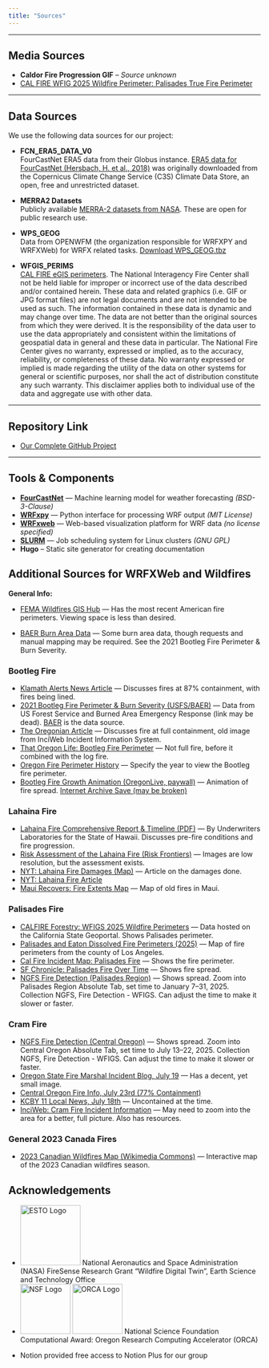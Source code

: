 ```yaml
---
title: "Sources"
---
```



---


## Media Sources

- **Caldor Fire Progression GIF** – *Source unknown* <!-- (Remove or verify before final publishing) -->
- [CAL FIRE WFIG 2025 Wildfire Perimeter: Palisades True Fire Perimeter](https://hub-calfire-forestry.hub.arcgis.com/datasets/wfigs-2025-wildfire-perimeters/explore?location=34.050903%2C-118.575550%2C11.57)

---



## Data Sources

We use the following data sources for our project:

- **FCN_ERA5_DATA_V0**  
	FourCastNet ERA5 data from their Globus instance. [ERA5 data for FourCastNet (Hersbach, H. et al., 2018)](https://app.globus.org/file-manager?origin_id=945b3c9e-0f8c-11ed-8daf-9f359c660fbd&origin_path=%2F~%2Fdata%2F) was originally downloaded from the Copernicus Climate Change Service (C3S) Climate Data Store, an open, free and unrestricted dataset.

- **MERRA2 Datasets**  
	Publicly available [MERRA-2 datasets from NASA](https://goldsmr4.gesdisc.eosdis.nasa.gov/data/MERRA2/). These are open for public research use.

- **WPS_GEOG**  
	Data from OPENWFM (the organization responsible for WRFXPY and WRFXWeb) for WRFX related tasks. [Download WPS_GEOG.tbz](https://demo.openwfm.org/web/wrfx/WPS_GEOG.tbz)

- **WFGIS_PERIMS**  
	[CAL FIRE eGIS perimeters](https://hub-calfire-forestry.hub.arcgis.com/datasets/wfigs-2025-wildfire-perimeters/explore). The National Interagency Fire Center shall not be held liable for improper or incorrect use of the data described and/or contained herein. These data and related graphics (i.e. GIF or JPG format files) are not legal documents and are not intended to be used as such. The information contained in these data is dynamic and may change over time. The data are not better than the original sources from which they were derived. It is the responsibility of the data user to use the data appropriately and consistent within the limitations of geospatial data in general and these data in particular. The National Fire Center gives no warranty, expressed or implied, as to the accuracy, reliability, or completeness of these data. No warranty expressed or implied is made regarding the utility of the data on other systems for general or scientific purposes, nor shall the act of distribution constitute any such warranty. This disclaimer applies both to individual use of the data and aggregate use with other data.



---


## Repository Link

- [Our Complete GitHub Project](https://github.com/PSU-CS-Wildfire-Capstone-Sp-S-25)


---


## Tools & Components

- [**FourCastNet**](https://github.com/NVlabs/FourCastNet) — Machine learning model for weather forecasting *(BSD-3-Clause)*
- [**WRFxpy**](https://github.com/PSU-CS-Wildfire-Capstone-Sp-S-25/wrfxpy) — Python interface for processing WRF output *(MIT License)*
- [**WRFxweb**](https://github.com/PSU-CS-Wildfire-Capstone-Sp-S-25/wrfxweb) — Web-based visualization platform for WRF data *(no license specified)*
- [**SLURM**](https://slurm.schedmd.com/) — Job scheduling system for Linux clusters *(GNU GPL)*
- **Hugo** – Static site generator for creating documentation


## Additional Sources for WRFXWeb and Wildfires

**General Info:**

- [FEMA Wildfires GIS Hub](https://gis-fema.hub.arcgis.com/pages/wildfires) — Has the most recent American fire perimeters. Viewing space is less than desired.


- [BAER Burn Area Data](https://burnseverity.cr.usgs.gov/baer/) — Some burn area data, though requests and manual mapping may be required. See the 2021 Bootleg Fire Perimeter & Burn Severity.


### Bootleg Fire

- [Klamath Alerts News Article](https://klamathalerts.com/2021/08/07/klamath-county-fire-update-for-august-7th-2021-bootleg-fire-at-87-percent-containment-new-fires-are-now-lined/) — Discusses fires at 87% containment, with fires being lined.
- [2021 Bootleg Fire Perimeter & Burn Severity (USFS/BAER)](https://www.arcgis.com/home/item.html?id=41c248d3113344d78a680ab02f3e98ce) — Data from US Forest Service and Burned Area Emergency Response (link may be dead). [BAER](https://burnseverity.cr.usgs.gov/baer/) is the data source.
- [The Oregonian Article](https://www.oregonlive.com/pacific-northwest-news/2021/08/bootleg-fire-once-the-largest-in-the-nation-is-now-fully-contained.html) — Discusses fire at full containment, old image from InciWeb Incident Information System.
- [That Oregon Life: Bootleg Fire Perimeter](https://thatoregonlife.com/2021/07/bootleg-perimeter-now-200-miles-281-thousand-acres-burned/) — Not full fire, before it combined with the log fire.
- [Oregon Fire Perimeter History](https://hub.oregonexplorer.info/maps/848594cad4554eb9a1965e744d707494/about) — Specify the year to view the Bootleg fire perimeter.
- [Bootleg Fire Growth Animation (OregonLive, paywall)](https://www.oregonlive.com/data/2021/07/see-how-massive-bootleg-fire-grew-into-nations-largest-day-by-day.html) — Animation of fire spread. [Internet Archive Save (may be broken)](https://archive.ph/2ewrd)


### Lahaina Fire

- [Lahaina Fire Comprehensive Report & Timeline (PDF)](https://ag.hawaii.gov/wp-content/uploads/2024/04/FSRI-Lahaina-Fire-Timeline-Phase-1-Report-Press-Conference-240417.pdf) — By Underwriters Laboratories for the State of Hawaii. Discusses pre-fire conditions and fire progression.
- [Risk Assessment of the Lahaina Fire (Risk Frontiers)](https://riskfrontiers.com/insights/the-august-9-2023-hawaii-wildfires/) — Images are low resolution, but the assessment exists.
- [NYT: Lahaina Fire Damages (Map)](https://www.nytimes.com/interactive/2023/08/10/us/maui-wildfire-map-hawaii.html) — Article on the damages done.
- [NYT: Lahaina Fire Article](https://www.nytimes.com/2023/08/15/us/hawaii-maui-lahaina-fire.html)
- [Maui Recovers: Fire Extents Map](https://www.mauirecovers.org/maps/fire-extent) — Map of old fires in Maui.


### Palisades Fire

- [CALFIRE Forestry: WFIGS 2025 Wildfire Perimeters](https://gis.data.ca.gov/datasets/CALFIRE-Forestry::wfigs-2025-wildfire-perimeters/explore?location=34.074124%2C-118.538600%2C11.88) — Data hosted on the California State Geoportal. Shows Palisades perimeter.
- [Palisades and Eaton Dissolved Fire Perimeters (2025)](https://hub.arcgis.com/maps/ad51845ea5fb4eb483bc2a7c38b2370c/about) — Map of fire perimeters from the county of Los Angeles.
- [Cal Fire Incident Map: Palisades Fire](https://www.fire.ca.gov/incidents/2025/1/7/palisades-fire) — Shows the fire perimeter.
- [SF Chronicle: Palisades Fire Over Time](https://www.sfchronicle.com/projects/california-fire-map/palisades-fire-2025) — Shows fire spread.
- [NGFS Fire Detection (Palisades Region)](https://re-ngfs.ssec.wisc.edu/) — Shows spread. Zoom into Palisades Region Absolute Tab, set time to January 7–31, 2025. Collection NGFS, Fire Detection - WFIGS. Can adjust the time to make it slower or faster.


### Cram Fire

- [NGFS Fire Detection (Central Oregon)](https://re-ngfs.ssec.wisc.edu/) — Shows spread. Zoom into Central Oregon Absolute Tab, set time to July 13–22, 2025. Collection NGFS, Fire Detection - WFIGS. Can adjust the time to make it slower or faster.
- [Oregon State Fire Marshal Incident Blog, July 19](https://osfminfo.org/crews-making-progress-on-cram-fire-mapped-at-95769-acres/) — Has a decent, yet small image.
- [Central Oregon Fire Info, July 23rd (77% Containment)](https://centraloregonfire.org/2025/07/23/cram-fire-morning-update-wednesday-july-23-2025/)
- [KCBY 11 Local News, July 18th](https://kcby.com/news/local/cram-fire-grows-to-94293-acres-as-windy-conditions-hamper-firefighting-efforts-jefferson-county-wasco-northwest-interagency-coordination-madras-sheriffs-office) — Uncontained at the time.
- [InciWeb: Cram Fire Incident Information](https://inciweb.wildfire.gov/incident-information/orprd-cram-fire) — May need to zoom into the area for a better, full picture. Also has resources.


### General 2023 Canada Fires

- [2023 Canadian Wildfires Map (Wikimedia Commons)](https://commons.wikimedia.org/wiki/Data:2023_Canadian_wildfires_-_season_to_date.map) — Interactive map of the 2023 Canadian wildfires season.


## Acknowledgements

- <img src="https://esto.nasa.gov/wp-content/uploads/2020/02/esto-logo-white.svg" alt="ESTO Logo" width="120">  
  National Aeronautics and Space Administration (NASA) FireSense Research Grant “Wildfire Digital Twin”, Earth Science and Technology Office

- <img src="https://upload.wikimedia.org/wikipedia/commons/thumb/5/56/NSF_logo.svg/1200px-NSF_logo.svg.png" alt="NSF Logo" width="100"> 
  <img src="https://orca.pdx.edu/logo.png" alt="ORCA Logo" width="100">  
  National Science Foundation Computational Award: Oregon Research Computing Accelerator (ORCA)

- Notion provided free access to Notion Plus for our group

